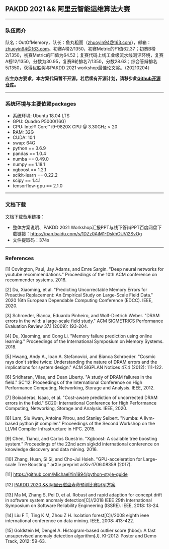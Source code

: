 ## PAKDD 2021 && 阿里云智能运维算法大赛

---
### **队伍简介**

队名：OutOfMemory，队长：鱼丸粗面（zhuoyin94@163.com），邮箱：zhuoyin94@163.com。初赛A榜2/1350，初赛Metric的F1值62.37；初赛B榜2/1350，初赛Metric的F1值为64.52；复赛代码上线工业级流水线测评环境，复赛A榜12/1350，分数为30.95，复赛B轮排名7/1350，分数28.63；综合答辩排名5/1350，获得优胜奖与PAKDD 2021 workshop最佳论文奖。（20210204）

**应主办方要求，本方案代码暂不开源。若后续有开源计划，请移步此[Github开源仓库](https://github.com/MichaelYin1994/tianchi-pakdd-aiops-2021)。**

---
### **系统环境与主要依赖packages**

- 系统环境: Ubuntu 18.04 LTS
- GPU: Quadro P5000(16G)
- CPU: Intel® Core™ i9-9820X CPU @ 3.30GHz × 20
- RAM: 32G
- CUDA: 10.1
- swap: 64G
- python == 3.6.9
- pandas == 1.0.4
- numba == 0.49.0
- numpy == 1.18.1
- xgboost == 1.2.1
- scikit-learn == 0.22.2
- scipy == 1.4.1
- tensorflow-gpu == 2.1.0

---
### **文档下载**

文档下载备用链接：
- 整体方案说明、PAKDD 2021 Workshop汇报PPT与线下答辩PPT百度网盘下载链接：https://pan.baidu.com/s/1DZz0AjM1-DskhOUVi2SvOg
- 文件提取码：374s

---
### **References**

[1] Covington, Paul, Jay Adams, and Emre Sargin. "Deep neural networks for youtube recommendations." Proceedings of the 10th ACM conference on recommender systems. 2016.

[2] Du, Xiaoming, et al. "Predicting Uncorrectable Memory Errors for Proactive Replacement: An Empirical Study on Large-Scale Field Data." 2020 16th European Dependable Computing Conference (EDCC). IEEE, 2020.

[3] Schroeder, Bianca, Eduardo Pinheiro, and Wolf-Dietrich Weber. "DRAM errors in the wild: a large-scale field study." ACM SIGMETRICS Performance Evaluation Review 37.1 (2009): 193-204.

[4] Du, Xiaoming, and Cong Li. "Memory failure prediction using online learning." Proceedings of the International Symposium on Memory Systems. 2018.

[5] Hwang, Andy A., Ioan A. Stefanovici, and Bianca Schroeder. "Cosmic rays don't strike twice: Understanding the nature of DRAM errors and the implications for system design." ACM SIGPLAN Notices 47.4 (2012): 111-122.

[6] Sridharan, Vilas, and Dean Liberty. "A study of DRAM failures in the field." SC'12: Proceedings of the International Conference on High Performance Computing, Networking, Storage and Analysis. IEEE, 2012.

[7] Boixaderas, Isaac, et al. "Cost-aware prediction of uncorrected DRAM errors in the field." SC20: International Conference for High Performance Computing, Networking, Storage and Analysis. IEEE, 2020.

[8] Lam, Siu Kwan, Antoine Pitrou, and Stanley Seibert. "Numba: A llvm-based python jit compiler." Proceedings of the Second Workshop on the LLVM Compiler Infrastructure in HPC. 2015.

[9] Chen, Tianqi, and Carlos Guestrin. "Xgboost: A scalable tree boosting system." Proceedings of the 22nd acm sigkdd international conference on knowledge discovery and data mining. 2016.

[10] Zhang, Huan, Si Si, and Cho-Jui Hsieh. "GPU-acceleration for Large-scale Tree Boosting." arXiv preprint arXiv:1706.08359 (2017).

[11] https://github.com/MichaelYin1994/python-style-guide

[12] [PAKDD 2020 && 阿里云磁盘寿命预测比赛冠军方案](https://tianchi.aliyun.com/forum/postDetail?postId=107912)

[13] Ma M, Zhang S, Pei D, et al. Robust and rapid adaption for concept drift in software system anomaly detection[C]//2018 IEEE 29th International Symposium on Software Reliability Engineering (ISSRE). IEEE, 2018: 13-24.

[14] Liu F T, Ting K M, Zhou Z H. Isolation forest[C]//2008 eighth ieee international conference on data mining. IEEE, 2008: 413-422.

[15] Goldstein M, Dengel A. Histogram-based outlier score (hbos): A fast unsupervised anomaly detection algorithm[J]. KI-2012: Poster and Demo Track, 2012: 59-63.
